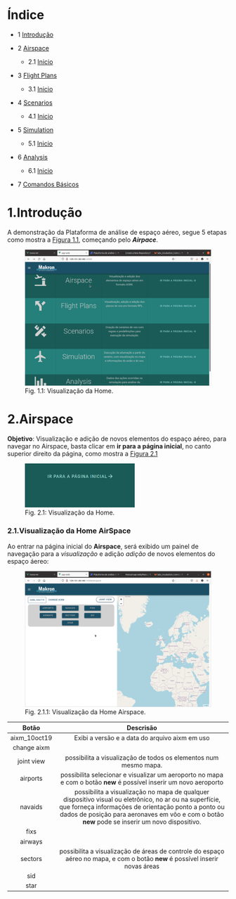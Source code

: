 # <a name="index"></a> Índice

* 1 [Introdução](#intro) 

* 2 [Airspace](#airSpace)

  * 2.1 [Inicio](#homeAirspace)
  
* 3 [Flight Plans](#flightPlans)

  * 3.1 [Inicio](#homeFlightplans)

* 4 [Scenarios](#scenarios)

  * 4.1 [Inicio](#homeScenarios)

* 5 [Simulation](#simulation)

  * 5.1 [Inicio](#homeSimulation)

* 6 [Analysis](#analysis)
  
  * 6.1 [Inicio](#homeAnalysis)

* 7 [Comandos Básicos](#basicCommands)

# <a name="intro"></a> 1.Introdução


A demonstração da Plataforma de análise de espaço aéreo, segue 5 etapas como mostra a [Figura 1.1](#figViewHome), começando pelo **_Airpace_**.

<figure id="figViewHome">
	<img src="Figuras-aapweb/view_home.png" alt="Visualização da Home" title="Visualização da Home" width="800">
	<figcaption>Fig. 1.1: Visualização da Home. </figcaption>
</figure>

# <a name="airspace"></a> 2.Airspace

**Objetivo**: Visualização e adição de novos elementos do espaço aéreo, para navegar no Airspace, basta clicar em **ir para a página inicial**, no canto superior direito da página, como mostra a [Figura 2.1](#figViewBotton)

<figure id="figViewBotton">
	<img src="Figuras-aapweb/view_botton_airspace.png" alt="Visualização da Home" title="Visualização da Home" width="250">
	<figcaption>Fig. 2.1: Visualização da Home. </figcaption>
</figure>

### <a name="homeAirspace"></a> 2.1.Visualização da Home AirSpace

Ao entrar na página inicial do **Airspace**, será exibido um painel de navegação para a _visualização_ e adição _adição_ de novos elementos do espaço áereo:

<figure id="figviewAirSpaceDetais">
	<img src="Figuras-aapweb/view_airspace_details.png" alt="Visualização da Home" title="Visualização da Home" width="800">
	<figcaption>Fig. 2.1.1: Visualização da Home Airspace. </figcaption>
</figure>

| Botão | Descrisão |
| :------------: | :----------------: |
| aixm_10oct19 | Exibi a versão e a data do arquivo aixm em uso
| change aixm
|joint view | possibilita a visualização de todos os elementos num mesmo mapa.
| airports | possibilita selecionar e visualizar um aeroporto no mapa e com o botão **new** é possível inserir um novo aeroporto |
| navaids | possibilita a visualização no mapa de qualquer dispositivo visual ou eletrônico, no ar ou na superfície, que forneça informações de orientação ponto a ponto ou dados de posição para aeronaves em vôo e com o botão **new** pode se inserir um novo dispositivo.
| fixs | 
| airways | 
| sectors | possibilita a visualização de áreas de controle do espaço aéreo no mapa, e com o botão **new** é possível inserir novas áreas
| sid |
| star |




